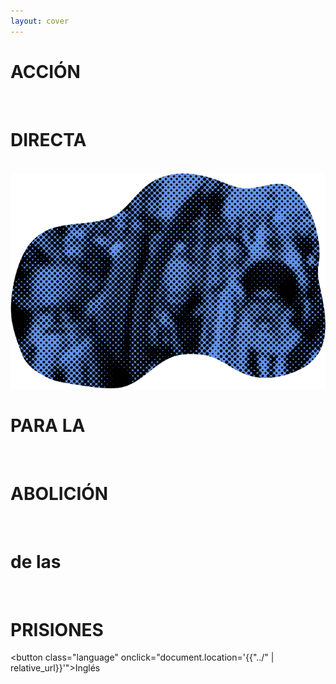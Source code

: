 ```yaml
---
layout: cover
---
```


<div class="title-background">
<h1 class="title action">ACCIÓN</h1> <br> 
<h1 class="title direct">DIRECTA</h1> <br> 
<img src="assets/images/cover.png" class="title-img" 
alt="A halftone, blob-shaped image in black and peach shows a pixelated photograph of a protest. One person holds a sign."/>
<h1 class="title for">PARA LA</h1> <br>
<h1 class="title prison">ABOLICIÓN</h1> <br> 
<h1 class="title de-las">de las</h1> <br>
<h1 class="title abolition">PRISIONES</h1>

<!-- <button class="language" onclick="document.location='{{"index.html" | relative_url}}'">English</button> -->
<button class="language" onclick="document.location='{{"../" | relative_url}}'">Inglés</button>
</div>